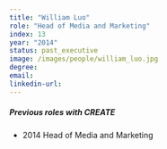```yaml
---
title: "William Luo"
role: "Head of Media and Marketing"
index: 13
year: "2014"
status: past_executive
image: /images/people/william_luo.jpg
degree:
email:
linkedin-url:
---
```

##### Previous roles with CREATE

- 2014 Head of Media and Marketing


